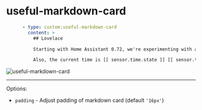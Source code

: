 useful-markdown-card
====================

```yaml
      - type: custom:useful-markdown-card
        content: >
          ## Lovelace

          Starting with Home Assistant 0.72, we're experimenting with a new way of defining your interface. We're calling it the **Lovelace UI**

          Also, the current time is [[ sensor.time.state ]] [[ sensor.time.attributes.icon ]].
```

![useful-markdown-card](https://user-images.githubusercontent.com/1299821/44176410-fbf8a280-a0e9-11e8-88e3-74ad72434865.png)


---

Options:

- `padding` -  Adjust padding of markdown card (default `'16px'`)
